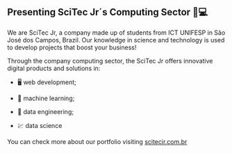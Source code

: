 ## Presenting SciTec Jr´s Computing Sector 👋:computer:

We are SciTec Jr, a company made up of students from ICT UNIFESP in São José dos Campos, Brazil.
Our knowledge in science and technology is used to develop projects that boost your business!

Through the company computing sector, the SciTec Jr offers innovative digital products and solutions in:

- :desktop_computer: web development;

- :mechanical_arm: machine learning;

- :floppy_disk: data engineering;

- :chart: data science

You can check more about our portfolio visiting <a href="https://scitecjr.com.br" target="_blank">scitecjr.com.br</a>
